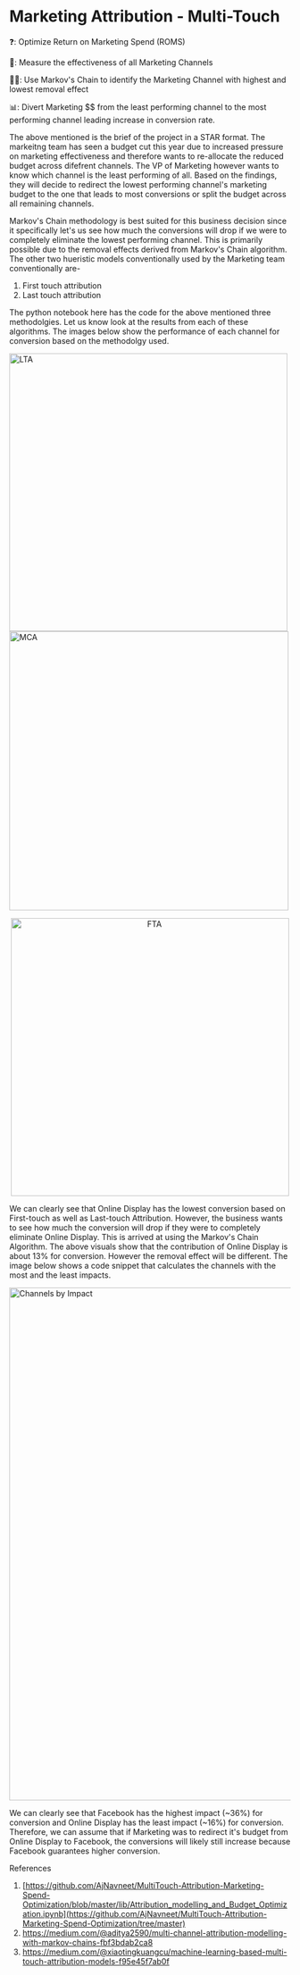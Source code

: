 # Marketing Attribution - Multi-Touch

❓: Optimize Return on Marketing Spend (ROMS)

📝: Measure the effectiveness of all Marketing Channels

👩‍💻: Use Markov's Chain to identify the Marketing Channel with highest and lowest removal effect

📊: Divert Marketing $$ from the least performing channel to the most performing channel leading increase in conversion rate.

The above mentioned is the brief of the project in a STAR format. The markeitng team has seen a budget cut this year due to increased pressure on marketing effectiveness and therefore wants to re-allocate the reduced budget across difefrent channels. The VP of Marketing however wants to know which channel is the least performing of all. Based on the findings, they will decide to redirect the lowest performing channel's marketing budget to the one that leads to most conversions or split the budget across all remaining channels. 

Markov's Chain methodology is best suited for this business decision since it specifically let's us see how much the conversions will drop if we were to completely eliminate the lowest performing channel. This is primarily possible due to the removal effects derived from Markov's Chain algorithm. The other two hueristic models conventionally used by the Marketing team conventionally are-
1. First touch attribution
2. Last touch attribution

The python notebook here has the code for the above mentioned three methodolgies. Let us know look at the results from each of these algorithms. The images below show the performance of each channel for conversion based on the methodolgy used. 



<img width="498" alt="LTA" src="https://github.com/user-attachments/assets/d78da067-619e-4e87-9607-e7f98c2764d6" />
<img width="500" alt="MCA" src="https://github.com/user-attachments/assets/092c2fac-4d35-4689-b3db-26ba299ff294" />

<p align="center" width="500%">
    <img width="498" alt="FTA" src="https://github.com/user-attachments/assets/c7c9d915-d3ad-4a62-8c18-a7ac3be4c7d0" />
</p>


We can clearly see that Online Display has the lowest conversion based on First-touch as well as Last-touch Attribution. However, the business wants to see how much the conversion will drop if they were to completely eliminate Online Display. This is arrived at using the Markov's Chain Algorithm. The above visuals show that the contribution of Online Display is about 13% for conversion. However the removal effect will be different. The image below shows a code snippet that calculates the channels with the most and the least impacts. 

<img width="919" alt="Channels by Impact" src="https://github.com/user-attachments/assets/4fbfb37e-e3f0-487f-9b3b-09cdc456a6e6" />

We can clearly see that Facebook has the highest impact (~36%) for conversion and Online Display has the least impact (~16%) for conversion. Therefore, we can assume that if Marketing was to redirect it's budget from Online Display to Facebook, the conversions will likely still increase because Facebook guarantees higher conversion.





References

1. [https://github.com/AjNavneet/MultiTouch-Attribution-Marketing-Spend-Optimization/blob/master/lib/Attribution_modelling_and_Budget_Optimization.ipynb](https://github.com/AjNavneet/MultiTouch-Attribution-Marketing-Spend-Optimization/tree/master)
2. https://medium.com/@aditya2590/multi-channel-attribution-modelling-with-markov-chains-fbf3bdab2ca8
3. https://medium.com/@xiaotingkuangcu/machine-learning-based-multi-touch-attribution-models-f95e45f7ab0f


